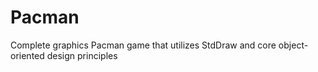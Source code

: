 # Pacman
Complete graphics Pacman game that utilizes StdDraw and core object-oriented design principles
